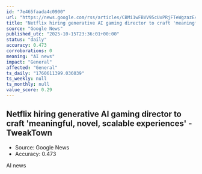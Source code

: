 ```yaml
---
id: "7e465faada4c0900"
url: "https://news.google.com/rss/articles/CBMi1wFBVV95cUxPRjFTeWgzazE4aHplR1hSOHgyajg0UWM5ZTZuRklvZjFJZkY3NVpETEFNQ1hnNnJ5ejFMRndTd2xTSm9PZU95ZnJXYTg3U2dsSV9rOXZ0UU03MDRCRXBSNzRBRkw1Yl9LQzBDb0JQeUUtb1pLODVvSDVlOUxjRjBGbktnOW11eDIyc2MzYXJRWVZrYlJLOXBUUVpsTGc3SzhwVnF5aEI3RFNvdUNCNEFLYkFSR1d1TDc1NzROazRMME1Vc1JaT0NUZWRuY3RwWWhZSlExSk9fSQ?oc=5"
title: "Netflix hiring generative AI gaming director to craft 'meaningful, novel, scalable experiences' - TweakTown"
source: "Google News"
published_utc: "2025-10-15T23:36:01+00:00"
status: "daily"
accuracy: 0.473
corroborations: 0
meaning: "AI news"
impact: "General"
affected: "General"
ts_daily: "1760611399.036039"
ts_weekly: null
ts_monthly: null
value_score: 0.29
---
```

## Netflix hiring generative AI gaming director to craft 'meaningful, novel, scalable experiences' - TweakTown

- Source: Google News
- Accuracy: 0.473

AI news
